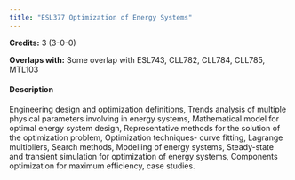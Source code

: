 ```yaml
---
title: "ESL377 Optimization of Energy Systems"
---
```

**Credits:** 3 (3-0-0)

**Overlaps with:** Some overlap with ESL743, CLL782, CLL784, CLL785, MTL103

#### Description
Engineering design and optimization definitions, Trends analysis of multiple physical parameters involving in energy systems, Mathematical model for optimal energy system design, Representative methods for the solution of the optimization problem, Optimization techniques- curve fitting, Lagrange multipliers, Search methods, Modelling of energy systems, Steady-state and transient simulation for optimization of energy systems, Components optimization for maximum efficiency, case studies.